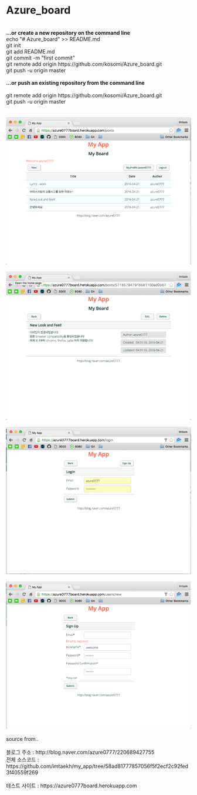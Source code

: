 # Azure_board<br>
<br>
<b>…or create a new repository on the command line</b>
<br>
echo "# Azure_board" >> README.md<br>
git init<br>
git add README.md<br>
git commit -m "first commit"<br>
git remote add origin https://github.com/kosomi/Azure_board.git<br>
git push -u origin master<br>
<br>
<b>…or push an existing repository from the command line</b><br>
<br>
git remote add origin https://github.com/kosomi/Azure_board.git<br>
git push -u origin master<br>
<br>
<br>
<img src="https://github.com/kosomi/Azure_board/blob/master/1.png"><br>
<br>
<img src="https://github.com/kosomi/Azure_board/blob/master/2.png"><br>
<br>
<img src="https://github.com/kosomi/Azure_board/blob/master/3.png"><br>
<br>
<img src="https://github.com/kosomi/Azure_board/blob/master/4.png"><br> 
<br>
source from..<br>
<br>
블로그 주소   : http://blog.naver.com/azure0777/220689427755  <br>
전체 소스코드 : https://github.com/imtaekh/my_app/tree/58ad81777857056f5f2ecf2c92fed3f40559f269  <br>  <br>
테스트 사이트 : https://azure0777board.herokuapp.com   <br>
